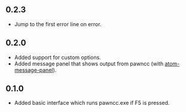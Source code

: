## 0.2.3
* Jump to the first error line on error.

## 0.2.0
* Added support for custom options.
* Added message panel that shows output from pawncc (with [atom-message-panel](https://github.com/tcarlsen/atom-message-panel)).

## 0.1.0
* Added basic interface which runs pawncc.exe if F5 is pressed.
